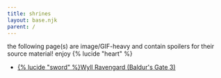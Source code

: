 ```yaml
---
title: shrines
layout: base.njk
parent: /
---
```


the following page(s) are image/GIF-heavy and contain spoilers for their source material! enjoy {% lucide "heart" %}

<p></p>

<ul class="link-list">
<li><a href="/shrines/wyll" class="button" id="wyll" target="_blank">{% lucide "sword" %}Wyll Ravengard (Baldur's Gate 3)</a></li>
</ul>